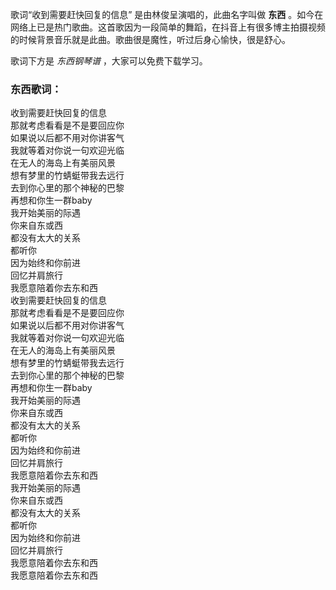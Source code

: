

歌词“收到需要赶快回复的信息” 是由林俊呈演唱的，此曲名字叫做 **东西**
。如今在网络上已是热门歌曲。这首歌因为一段简单的舞蹈，在抖音上有很多博主拍摄视频的时候背景音乐就是此曲。歌曲很是魔性，听过后身心愉快，很是舒心。

歌词下方是 _东西钢琴谱_ ，大家可以免费下载学习。

### 东西歌词：

收到需要赶快回复的信息  
那就考虑看看是不是要回应你  
如果说以后都不用对你讲客气  
我就等着对你说一句欢迎光临  
在无人的海岛上有美丽风景  
想有梦里的竹蜻蜓带我去远行  
去到你心里的那个神秘的巴黎  
再想和你生一群baby  
我开始美丽的际遇  
你来自东或西  
都没有太大的关系  
都听你  
因为始终和你前进  
回忆并肩旅行  
我愿意陪着你去东和西  
收到需要赶快回复的信息  
那就考虑看看是不是要回应你  
如果说以后都不用对你讲客气  
我就等着对你说一句欢迎光临  
在无人的海岛上有美丽风景  
想有梦里的竹蜻蜓带我去远行  
去到你心里的那个神秘的巴黎  
再想和你生一群baby  
我开始美丽的际遇  
你来自东或西  
都没有太大的关系  
都听你  
因为始终和你前进  
回忆并肩旅行  
我愿意陪着你去东和西  
我开始美丽的际遇  
你来自东或西  
都没有太大的关系  
都听你  
因为始终和你前进  
回忆并肩旅行  
我愿意陪着你去东和西  
我愿意陪着你去东和西

